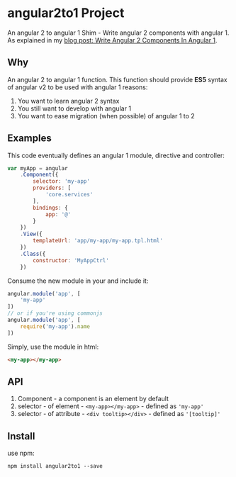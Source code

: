 # angular2to1 Project
An angular 2 to angular 1 Shim - Write angular 2 components with angular 1.  
As explained in my [blog post: Write Angular 2 Components In Angular 1](http://orizens.com/wp/topics/write-angular-2-components-in-angular-1/).

## Why
An angular 2 to angular 1 function.
This function should provide **ES5** syntax of angular v2 to be used with angular 1
reasons:  
1. You want to learn angular 2 syntax  
2. You still want to develop with angular 1  
3. You want to ease migration (when possible) of angular 1 to 2  

## Examples
This code eventually defines an angular 1 module, directive and controller:  
```javascript
var myApp = angular
	.Component({
		selector: 'my-app'
		providers: [ 
			'core.services'
		],
		bindings: {
			app: '@'
		}
	})
	.View({
		templateUrl: 'app/my-app/my-app.tpl.html'
	})
	.Class({
		constructor: 'MyAppCtrl'
	})
```  
Consume the new module in your and include it:
```javascript
angular.module('app', [
	'my-app'
])
// or if you're using commonjs
angular.module('app', [
	require('my-app').name
])
```
Simply, use the module in html:  
```html
<my-app></my-app>
```
## API  
1. Component - a component is an element by default  
  1. selector - of element - ```<my-app></my-app>``` - defined as ```'my-app'```  
  1. selector - of attribute - ```<div tooltip></div>``` - defined as ```'[tooltip]'```  

## Install
use npm:  
```
npm install angular2to1 --save
```